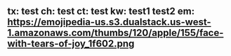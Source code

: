 tx:  test
ch: test
ct: test
kw: test1 test2
em: https://emojipedia-us.s3.dualstack.us-west-1.amazonaws.com/thumbs/120/apple/155/face-with-tears-of-joy_1f602.png
---
